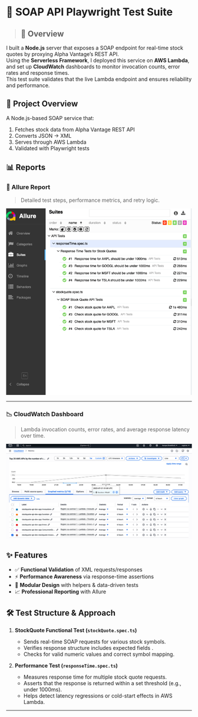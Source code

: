 # 🧪 SOAP API Playwright Test Suite

> ## 🚀 Overview  
I built a **Node.js** server that exposes a SOAP endpoint for real-time stock quotes by proxying Alpha Vantage’s REST API.  
Using the **Serverless Framework**, I deployed this service on **AWS Lambda**, and set up **CloudWatch** dashboards to monitor invocation counts, error rates and response times.  
This test suite validates that the live Lambda endpoint and ensures reliability and performance.


## 🚀 Project Overview
A Node.js-based SOAP service that:
1. Fetches stock data from Alpha Vantage REST API
2. Converts JSON → XML
3. Serves through AWS Lambda
4. Validated with Playwright tests

## 📊 Reports

### 🧪 Allure Report  
> Detailed test steps, performance metrics, and retry logic.

![Allure Report](./reports/Allure.png)

---

### 📉 CloudWatch Dashboard  
> Lambda invocation counts, error rates, and average response latency over time.

![CloudWatch Report](./reports/CloudWatch.png)
## ✨ Features

- ✅ **Functional Validation** of XML requests/responses  
- ⚡ **Performance Awareness** via response-time assertions  
- 🧩 **Modular Design** with helpers & data-driven tests  
- 📈 **Professional Reporting** with Allure  


## 🛠️ Test Structure & Approach

1. **StockQuote Functional Test (`stockQuote.spec.ts`)**  
   - Sends real-time SOAP requests for various stock symbols.
   - Verifies response structure includes expected fields .
   - Checks for valid numeric values and correct symbol mapping.

2. **Performance Test (`responseTime.spec.ts`)**  
   - Measures response time for multiple stock quote requests.
   - Asserts that the response is returned within a set threshold (e.g., under 1000ms).
   - Helps detect latency regressions or cold-start effects in AWS Lambda.
---




